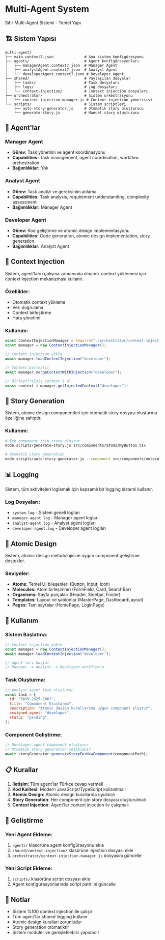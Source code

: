 # Multi-Agent System

Sıfır Multi-Agent Sistemi - Temel Yapı

## 🏗️ Sistem Yapısı

```
multi-agent/
├── main.context7.json              # Ana sistem konfigürasyonu
├── agents/                         # Agent konfigürasyonları
│   ├── managerAgent.context7.json  # Manager Agent
│   ├── analystAgent.context7.json  # Analyst Agent
│   └── developerAgent.context7.json # Developer Agent
├── shared/                         # Paylaşılan dosyalar
│   ├── tasks/                      # Task dosyaları
│   ├── logs/                       # Log dosyaları
│   └── context-injection/          # Context injection dosyaları
├── orchestrator/                   # Sistem orkestrasyonu
│   └── context-injection-manager.js # Context injection yöneticisi
└── scripts/                        # Sistem scriptleri
    ├── auto-story-generator.js     # Otomatik story oluşturucu
    └── generate-story.js           # Manuel story oluşturucu
```

## 🤖 Agent'lar

### **Manager Agent**

- **Görev:** Task yönetimi ve agent koordinasyonu
- **Capabilities:** Task management, agent coordination, workflow orchestration
- **Bağımlılıklar:** Yok

### **Analyst Agent**

- **Görev:** Task analizi ve gereksinim anlama
- **Capabilities:** Task analysis, requirement understanding, complexity assessment
- **Bağımlılıklar:** Manager Agent

### **Developer Agent**

- **Görev:** Kod geliştirme ve atomic design implementasyonu
- **Capabilities:** Code generation, atomic design implementation, story generation
- **Bağımlılıklar:** Analyst Agent

## 🔄 Context Injection

Sistem, agent'ların çalışma zamanında dinamik context yüklemesi için context injection mekanizması kullanır.

### **Özellikler:**

- Otomatik context yükleme
- Veri doğrulama
- Context birleştirme
- Hata yönetimi

### **Kullanım:**

```javascript
const ContextInjectionManager = require("./orchestrator/context-injection-manager");
const manager = new ContextInjectionManager();

// Context injection yükle
await manager.loadContextInjection("developer");

// Context birleştir
await manager.mergeContextWithInjection("developer");

// Birleştirilmiş context'i al
const context = manager.getInjectedContext("developer");
```

## 🎨 Story Generation

Sistem, atomic design componentleri için otomatik story dosyası oluşturma özelliğine sahiptir.

### **Kullanım:**

```bash
# Tek component için story oluştur
node scripts/generate-story.js src/components/atoms/MyButton.tsx

# Otomatik story generation
node scripts/auto-story-generator.js --component src/components/molecules/MyCard.tsx
```

## 📊 Logging

Sistem, tüm aktiviteleri loglamak için kapsamlı bir logging sistemi kullanır.

### **Log Dosyaları:**

- `system.log` - Sistem geneli logları
- `manager-agent.log` - Manager agent logları
- `analyst-agent.log` - Analyst agent logları
- `developer-agent.log` - Developer agent logları

## 🧩 Atomic Design

Sistem, atomic design metodolojisine uygun component geliştirme destekler.

### **Seviyeler:**

- **Atoms:** Temel UI bileşenleri (Button, Input, Icon)
- **Molecules:** Atom birleşimleri (FormField, Card, SearchBar)
- **Organisms:** Sayfa parçaları (Header, Sidebar, Footer)
- **Templates:** Layout ve şablonlar (MasterPage, DashboardLayout)
- **Pages:** Tam sayfalar (HomePage, LoginPage)

## 🚀 Kullanım

### **Sistem Başlatma:**

```javascript
// Context injection yükle
const manager = new ContextInjectionManager();
await manager.loadContextInjection("developer");

// Agent'ları başlat
// Manager -> Analyst -> Developer workflow'u
```

### **Task Oluşturma:**

```javascript
// Analyst agent task oluşturur
const task = {
  id: "TASK-2025-1001",
  title: "Component Oluşturma",
  description: "Atomic design kurallarına uygun component oluştur",
  assigned_agent: "developer",
  status: "pending",
};
```

### **Component Geliştirme:**

```javascript
// Developer agent component oluşturur
// Otomatik story generation tetiklenir
await storyGenerator.generateStoryForNewComponent(componentPath);
```

## 📋 Kurallar

1. **İletişim:** Tüm agent'lar Türkçe cevap vermeli
2. **Kod Kalitesi:** Modern JavaScript/TypeScript kullanılmalı
3. **Atomic Design:** Atomic design kurallarına uyulmalı
4. **Story Generation:** Her component için story dosyası oluşturulmalı
5. **Context Injection:** Agent'lar context injection ile çalışmalı

## 🔧 Geliştirme

### **Yeni Agent Ekleme:**

1. `agents/` klasörüne agent konfigürasyonu ekle
2. `shared/context-injection/` klasörüne injection dosyası ekle
3. `orchestrator/context-injection-manager.js` dosyasını güncelle

### **Yeni Script Ekleme:**

1. `scripts/` klasörüne script dosyası ekle
2. Agent konfigürasyonlarında script path'ini güncelle

## 📝 Notlar

- Sistem %100 context injection ile çalışır
- Tüm agent'lar shared logging kullanır
- Atomic design kuralları zorunludur
- Story generation otomatiktir
- Sistem modüler ve genişletilebilir yapıdadır
